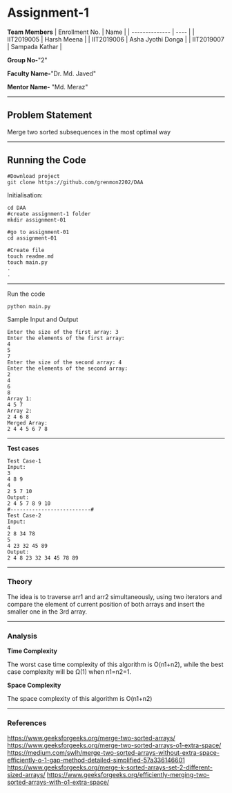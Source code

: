 # Assignment-1

**Team Members**
|   Enrollment No.  |   Name   | 
|   --------------  |   ----   | 
|    IIT2019005  |   Harsh Meena |
|    IIT2019006  |   Asha Jyothi Donga | 
|    IIT2019007  |   Sampada Kathar |

**Group No-**"2"

**Faculty Name-**"Dr. Md. Javed"

**Mentor Name-** "Md. Meraz"

---
## Problem Statement
Merge two sorted subsequences in the most optimal way

---
## Running the Code 

```
#Download project
git clone https://github.com/grenmon2202/DAA
```
Initialisation: 
```
cd DAA
#create assignment-1 folder
mkdir assignment-01

#go to assignment-01
cd assignment-01

#Create file
touch readme.md
touch main.py
.
.
```
---

Run the code
```
python main.py
```
Sample Input and Output
```
Enter the size of the first array: 3
Enter the elements of the first array:
4
5
7
Enter the size of the second array: 4
Enter the elements of the second array:
2
4
6
8
Array 1: 
4 5 7 
Array 2: 
2 4 6 8 
Merged Array: 
2 4 4 5 6 7 8 
```
---

**Test cases**

```
Test Case-1
Input:
3
4 8 9
4
2 5 7 10
Output:
2 4 5 7 8 9 10
#--------------------------#
Test Case-2
Input:
4
2 8 34 78
5
4 23 32 45 89
Output:
2 4 8 23 32 34 45 78 89
```

---

### Theory
The idea is to traverse arr1 and arr2 simultaneously, using two iterators and compare the element of current position of both arrays and insert the smaller one in the 3rd array.

---

### Analysis

**Time Complexity**

The worst case time complexity of this algorithm is O(n1+n2), while the best case complexity will be Ω(1) when n1=n2=1.

**Space Complexity**

The space complexity of this algorithm is O(n1+n2)

---

### References

https://www.geeksforgeeks.org/merge-two-sorted-arrays/
https://www.geeksforgeeks.org/merge-two-sorted-arrays-o1-extra-space/
https://medium.com/swlh/merge-two-sorted-arrays-without-extra-space-efficiently-o-1-gap-method-detailed-simplified-57a336146601
https://www.geeksforgeeks.org/merge-k-sorted-arrays-set-2-different-sized-arrays/
https://www.geeksforgeeks.org/efficiently-merging-two-sorted-arrays-with-o1-extra-space/
